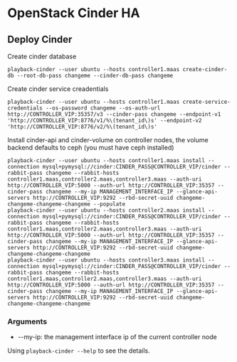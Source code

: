 # OpenStack Cinder HA

## Deploy Cinder

Create cinder database

    playback-cinder --user ubuntu --hosts controller1.maas create-cinder-db --root-db-pass changeme --cinder-db-pass changeme

Create cinder service creadentials

    playback-cinder --user ubuntu --hosts controller1.maas create-service-credentials --os-password changeme --os-auth-url http://CONTROLLER_VIP:35357/v3 --cinder-pass changeme --endpoint-v1 'http://CONTROLLER_VIP:8776/v1/%\(tenant_id\)s' --endpoint-v2 'http://CONTROLLER_VIP:8776/v2/%\(tenant_id\)s'

Install cinder-api and cinder-volume on controller nodes, the volume backend defaults to ceph (you must have ceph installed)

    playback-cinder --user ubuntu --hosts controller1.maas install --connection mysql+pymysql://cinder:CINDER_PASS@CONTROLLER_VIP/cinder --rabbit-pass changeme --rabbit-hosts controller1.maas,controller2.maas,controller3.maas --auth-uri http://CONTROLLER_VIP:5000 --auth-url http://CONTROLLER_VIP:35357 --cinder-pass changeme --my-ip MANAGEMENT_INTERFACE_IP --glance-api-servers http://CONTROLLER_VIP:9292 --rbd-secret-uuid changeme-changeme-changeme-changeme --populate
    playback-cinder --user ubuntu --hosts controller2.maas install --connection mysql+pymysql://cinder:CINDER_PASS@CONTROLLER_VIP/cinder --rabbit-pass changeme --rabbit-hosts controller1.maas,controller2.maas,controller3.maas --auth-uri http://CONTROLLER_VIP:5000 --auth-url http://CONTROLLER_VIP:35357 --cinder-pass changeme --my-ip MANAGEMENT_INTERFACE_IP --glance-api-servers http://CONTROLLER_VIP:9292 --rbd-secret-uuid changeme-changeme-changeme-changeme
    playback-cinder --user ubuntu --hosts controller3.maas install --connection mysql+pymysql://cinder:CINDER_PASS@CONTROLLER_VIP/cinder --rabbit-pass changeme --rabbit-hosts controller1.maas,controller2.maas,controller3.maas --auth-uri http://CONTROLLER_VIP:5000 --auth-url http://CONTROLLER_VIP:35357 --cinder-pass changeme --my-ip MANAGEMENT_INTERFACE_IP --glance-api-servers http://CONTROLLER_VIP:9292 --rbd-secret-uuid changeme-changeme-changeme-changeme

### Arguments

* --my-ip: the management interface ip of the current controller node

Using `playback-cinder --help` to see the details.